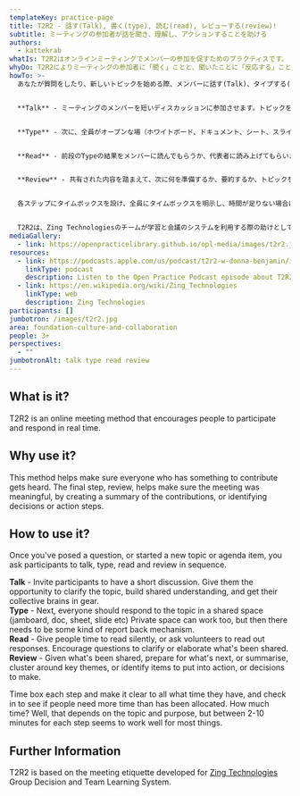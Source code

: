 ```yaml
---
templateKey: practice-page
title: T2R2 - 話す(Talk), 書く(type), 読む(read), レビューする(review)!
subtitle: ミーティングの参加者が話を聞き、理解し、アクションすることを助ける
authors:
  - kattekrab
whatIs: T2R2はオンラインミーティングでメンバーの参加を促すためのプラクティスです。
whyDo: T2R2によりミーティングの参加者に「聞く」ことと、聞いたことに「反応する」ことを促します。最終ステップの「Review」では、ミーティングの主旨を要約し、意志決定や次のアクションを決めることで、ミーティングの意義を確認するのに役立ちます。
howTo: >-
  あなたが質問をしたり、新しいトピックを始める際、メンバーに話す(Talk)、タイプする(Type)、読む(Read)、レビューする(Review)を順番に行うようお願いをします。


  **Talk** - ミーティングのメンバーを短いディスカッションに参加させます。トピックを明確にし、共有理解を構築し、チームとして考える機会を与えます。


  **Type** - 次に、全員がオープンな場（ホワイトボード、ドキュメント、シート、スライド等）でトピックとディスカッションに対する感想や考え等の反応を書き出します。（プライベートな場でも良いですが、その場合は後で共有することが必要になります。）


  **Read** - 前段のTypeの結果をメンバーに読んでもらうか、代表者に読み上げてもらいます。共有された内容を明確化・詳細化するための質問が歓迎されます。


  **Review** - 共有された内容を踏まえて、次に何を準備するか、要約するか、トピックをグルーピングするか、アクションに移すアイテムを選び出すか、意志決定を行うかを決めていきます。


  各ステップにタイムボックスを設け、全員にタイムボックスを明示し、時間が足りない場合には確認します。適切なタイムボックスの長さは（話題や目的によりますが）、2-10分でうまくいくことが多いです。


  T2R2は、Zing Technologiesのチームが学習と会議のシステムを利用する際の助けとして開発したJohn FindlayのTalk-Type-Read-Reviewエチケットを元にしています。
mediaGallery:
  - link: https://openpracticelibrary.github.io/opl-media/images/t2r2.jpg
resources:
  - link: https://podcasts.apple.com/us/podcast/t2r2-w-donna-benjamin/id1501715186?i=1000482347700
    linkType: podcast
    description: Listen to the Open Practice Podcast episode about T2R2!
  - link: https://en.wikipedia.org/wiki/Zing_Technologies
    linkType: web
    description: Zing Technologies
participants: []
jumbotron: /images/t2r2.jpg
area: foundation-culture-and-collaboration
people: 3+
perspectives:
  - ""
jumbotronAlt: talk type read review
---
```

## What is it?

T2R2 is an online meeting method that encourages people to participate and respond in real time. 

## Why use it?

This method helps make sure everyone who has something to contribute gets heard. The final step, review, helps make sure the meeting was meaningful, by creating a summary of the contributions, or identifying decisions or action steps.

## How to use it?

Once you've posed a question, or started a new topic or agenda item, you ask participants to talk, type, read and review in sequence. 

**Talk** - Invite participants to have a short discussion. Give them the opportunity to clarify the topic, build shared understanding, and get their collective brains in gear.\
**Type** - Next, everyone should respond to the topic in a shared space (jamboard, doc, sheet, slide etc) Private space can work too, but then there needs to be some kind of report back mechanism.\
**Read** - Give people time to read silently, or ask volunteers to read out responses. Encourage questions to clarify or elaborate what's been shared.\
**Review** - Given what's been shared, prepare for what's next, or summarise, cluster around key themes, or identify items to put into action, or decisions to make.

Time box each step and make it clear to all what time they have, and check in to see if people need more time than has been allocated. How much time? Well, that depends on the topic and purpose, but between 2-10 minutes for each step seems to work well for most things.

## Further Information

T2R2 is based on the meeting etiquette developed for [Zing Technologies](https://en.wikipedia.org/wiki/Zing_Technologies) Group Decision and Team Learning System.